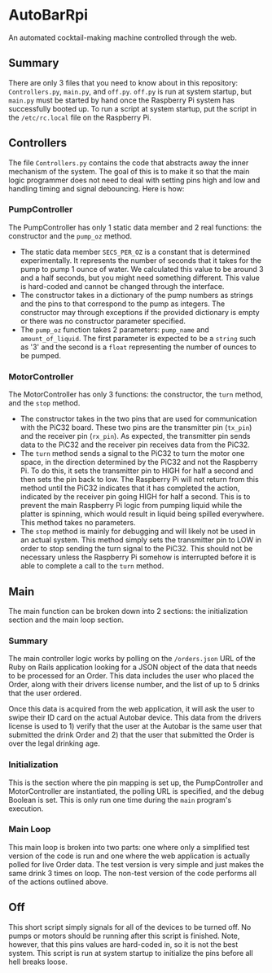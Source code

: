 # AutoBarRpi
An automated cocktail-making machine controlled through the web.

## Summary
There are only 3 files that you need to know about in this repository: `Controllers.py`, 
`main.py`, and `off.py`. `off.py` is run at system startup, but `main.py` must be started
by hand once the Raspberry Pi system has successfully booted up. To run a script at system
startup, put the script in the `/etc/rc.local` file on the Raspberry Pi.

## Controllers
The file `Controllers.py` contains the code that abstracts away the inner mechanism of the 
system. The goal of this is to make it so that the main logic programmer does not need to
deal with setting pins high and low and handling timing and signal debouncing. Here is how:

### PumpController
The PumpController has only 1 static data member and 2 real functions: the constructor and 
the `pump_oz` method.
* The static data member `SECS_PER_OZ` is a constant that is determined experimentally. It
  represents the number of seconds that it takes for the pump to pump 1 ounce of water. We
  calculated this value to be around 3 and a half seconds, but you might need something
  different. This value is hard-coded and cannot be changed through the interface.
* The constructor takes in a dictionary of the pump numbers as strings and the pins to that
  correspond to the pump as integers. The constructor may through exceptions if the provided
  dictionary is empty or there was no constructor parameter specified.
* The `pump_oz` function takes 2 parameters: `pump_name` and `amount_of_liquid`. The first 
  parameter is expected to be a `string` such as '3' and the second is a `float` representing
  the number of ounces to be pumped.

### MotorController
The MotorController has only 3 functions: the constructor, the `turn` method, and the `stop`
method.
* The constructor takes in the two pins that are used for communication with the PiC32 board.
  These two pins are the transmitter pin (`tx_pin`) and the receiver pin (`rx_pin`). As 
  expected, the transmitter pin sends data to the PiC32 and the receiver pin receives data 
  from the PiC32.
* The `turn` method sends a signal to the PiC32 to turn the motor one space, in the direction
  determined by the PiC32 and not the Raspberry Pi. To do this, it sets the transmitter pin
  to HIGH for half a second and then sets the pin back to low. The Raspberry Pi will not 
  return from this method until the PiC32 indicates that it has completed the action, indicated
  by the receiver pin going HIGH for half a second. This is to prevent the main Raspberry Pi 
  logic from pumping liquid while the platter is spinning, which would result in liquid being
  spilled everywhere. This method takes no parameters.
* The `stop` method is mainly for debugging and will likely not be used in an actual system. 
  This method simply sets the transmitter pin to LOW in order to stop sending the turn signal 
  to the PiC32. This should not be necessary unless the Raspberry Pi somehow is interrupted 
  before it is able to complete a call to the `turn` method.

## Main
The main function can be broken down into 2 sections: the initialization section and the main 
loop section.

### Summary
The main controller logic works by polling on the `/orders.json` URL of the Ruby on Rails 
application looking for a JSON object of the data that needs to be processed for an Order. This
data includes the user who placed the Order, along with their drivers license number, and the 
list of up to 5 drinks that the user ordered.

Once this data is acquired from the web application, it will ask the user to swipe their ID card
on the actual Autobar device. This data from the drivers license is used to 1) verify that the user
at the Autobar is the same user that submitted the drink Order and 2) that the user that submitted 
the Order is over the legal drinking age.

### Initialization
This is the section where the pin mapping is set up, the PumpController and MotorController are
instantiated, the polling URL is specified, and the debug Boolean is set. This is only run one 
time during the `main` program's execution.

### Main Loop
This main loop is broken into two parts: one where only a simplified test version of the code is
run and one where the web application is actually polled for live Order data. The test version is 
very simple and just makes the same drink 3 times on loop. The non-test version of the code performs
all of the actions outlined above.

## Off
This short script simply signals for all of the devices to be turned off. No pumps or motors should 
be running after this script is finished. Note, however, that this pins values are hard-coded in, so 
it is not the best system. This script is run at system startup to initialize the pins before all 
hell breaks loose.
